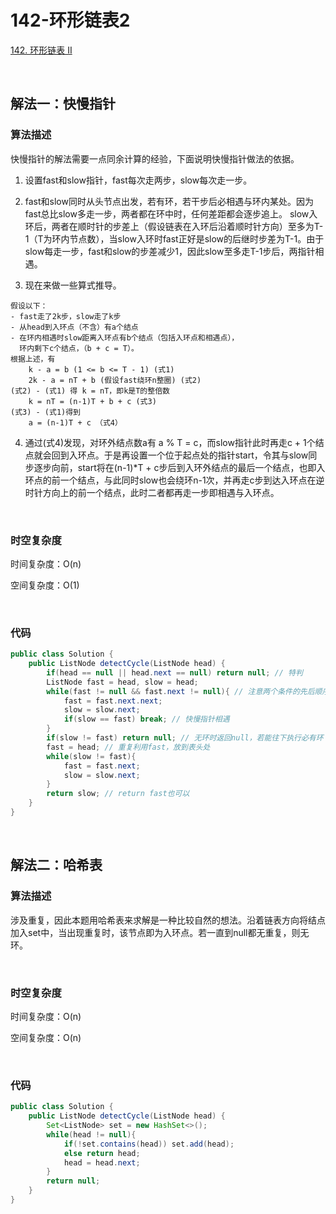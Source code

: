 # 142-环形链表2

[142. 环形链表 II](https://leetcode-cn.com/problems/linked-list-cycle-ii/)

<br />

## 解法一：快慢指针

### 算法描述

快慢指针的解法需要一点同余计算的经验，下面说明快慢指针做法的依据。

1. 设置fast和slow指针，fast每次走两步，slow每次走一步。

2. fast和slow同时从头节点出发，若有环，若干步后必相遇与环内某处。因为fast总比slow多走一步，两者都在环中时，任何差距都会逐步追上。 slow入环后，两者在顺时针的步差上（假设链表在入环后沿着顺时针方向）至多为T-1（T为环内节点数），当slow入环时fast正好是slow的后继时步差为T-1。由于slow每走一步，fast和slow的步差减少1，因此slow至多走T-1步后，两指针相遇。
    
2. 现在来做一些算式推导。
    
  ```
  假设以下：
  - fast走了2k步，slow走了k步
  - 从head到入环点（不含）有a个结点
  - 在环内相遇时slow距离入环点有b个结点（包括入环点和相遇点），
    环内剩下c个结点，（b + c = T）。
  根据上述，有
      k - a = b (1 <= b <= T - 1) (式1)
      2k - a = nT + b (假设fast绕环n整圈) (式2) 
  (式2) - (式1) 得 k = nT，即k是T的整倍数
      k = nT = (n-1)T + b + c (式3)
  (式3) - (式1)得到
      a = (n-1)T + c （式4）
  ```
  
4. 通过(式4)发现，对环外结点数a有 a % T = c，而slow指针此时再走c + 1个结点就会回到入环点。于是再设置一个位于起点处的指针start，令其与slow同步逐步向前，start将在(n-1)*T + c步后到入环外结点的最后一个结点，也即入环点的前一个结点，与此同时slow也会绕环n-1次，并再走c步到达入环点在逆时针方向上的前一个结点，此时二者都再走一步即相遇与入环点。

<br />

### 时空复杂度

时间复杂度：O(n)

空间复杂度：O(1)

<br />

### 代码

```java
public class Solution {
    public ListNode detectCycle(ListNode head) {
        if(head == null || head.next == null) return null; // 特判
        ListNode fast = head, slow = head;
        while(fast != null && fast.next != null){ // 注意两个条件的先后顺序（短路策略）
            fast = fast.next.next;
            slow = slow.next;
            if(slow == fast) break; // 快慢指针相遇
        }
        if(slow != fast) return null; // 无环时返回null，若能往下执行必有环
        fast = head; // 重复利用fast，放到表头处
        while(slow != fast){
            fast = fast.next;
            slow = slow.next;
        }
        return slow; // return fast也可以
    }
}
```

<br />

## 解法二：哈希表

### 算法描述

涉及重复，因此本题用哈希表来求解是一种比较自然的想法。沿着链表方向将结点加入set中，当出现重复时，该节点即为入环点。若一直到null都无重复，则无环。

<br />

### 时空复杂度

时间复杂度：O(n)

空间复杂度：O(n)

<br />

### 代码

```java
public class Solution {
    public ListNode detectCycle(ListNode head) {
        Set<ListNode> set = new HashSet<>();
        while(head != null){
            if(!set.contains(head)) set.add(head);
            else return head;
            head = head.next;
        }
        return null;
    }
}
```

